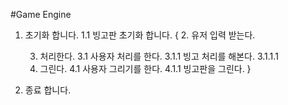 #Game Engine

1. 초기화 합니다.
	1.1 빙고판 초기화 합니다.
{
	2. 유저 입력 받는다.
		
	3. 처리한다.
		3.1 사용자 처리를 한다.
			3.1.1 빙고 처리를 해본다.
				3.1.1.1 
	4. 그린다.
		4.1 사용자 그리기를 한다.
			4.1.1 빙고판을 그린다.
}

5. 종료 합니다.
